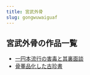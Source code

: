 ```yaml
---
title: 宮武外骨
slug: gongwuwaiguaf
---
```


## 宮武外骨の作品一覧

- [一円本流行の害毒と其裏面談](yiyuanbenliuxin-668)
- [骨董品化した古珍書](gudongpinhuashi-907)
